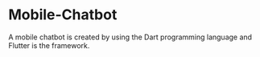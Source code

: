 # Mobile-Chatbot
A mobile chatbot is created by using the Dart programming language and Flutter is the framework.

